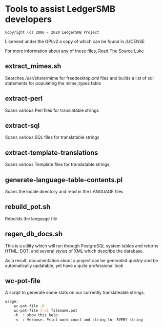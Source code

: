 # Tools to assist LedgerSMB developers

```plain
Copyright (c) 2006 - 2020 LedgerSMB Project
```

Licensed under the GPLv2 a copy of which can be found in /LICENSE

For more information about any of these files, Read The Source Luke

## extract_mimes.sh

Searches /usr/share/mime for freedesktop.xml files and builds a list of sql
statements for populating the mime_types table

## extract-perl

Scans various Perl files for translatable strings

## extract-sql

Scans various SQL files for translatable strings

## extract-template-translations

Scans various Template files for translatable strings

## generate-language-table-contents.pl

Scans the locale directory and read in the LANGUAGE files

## rebuild_pot.sh

Rebuilds the language file

## regen_db_docs.sh

This is a utility which will run through PostgreSQL system tables and returns
HTML, DOT, and several styles of XML which describe the database.

As a result, documentation about a project can be generated quickly and be
automatically updatable, yet have a quite professional look

## wc-pot-file

A script to generate some stats on our currently translateable strings.

```bash
usage:
    wc-pot-file -h
    wc-pot-file [-v] filename.pot
    -h  : show this help
    -v  : Verbose. Print word count and string for EVERY string
```
